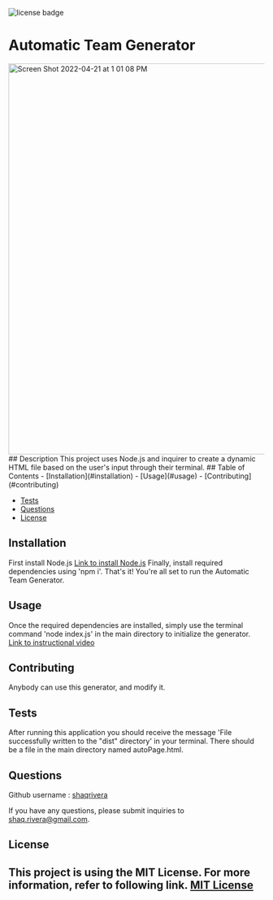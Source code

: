 ![license badge](https://img.shields.io/badge/license-MIT_License-blue)
  # Automatic Team Generator
  <img width="770" alt="Screen Shot 2022-04-21 at 1 01 08 PM" src="https://user-images.githubusercontent.com/90933707/164512952-22f391f7-aacd-4022-8296-3422ca5919e1.png">
  ## Description
  This project uses Node.js and inquirer to create a dynamic HTML file based on the user's input through their terminal.
  ## Table of Contents
  - [Installation](#installation)
  - [Usage](#usage)
  - [Contributing](#contributing)

  - [Tests](#tests)
  - [Questions](#questions)
  - [License](#license)
  ## Installation
  First install Node.js <a href="https://nodejs.org/en/download/" target="_blank">Link to install Node.js</a> Finally, install required dependencies using 'npm i'. That's it! You're all set to run the Automatic Team Generator.
  ## Usage
  Once the required dependencies are installed, simply use the terminal command 'node index.js' in the main directory to initialize the generator.
  <a href="https://drive.google.com/file/d/1lWuDMA6Tsk-qQZAJk_fTe1uJTVvZU1hu/view?usp=sharing" target="_blank">Link to instructional video</a>
  ## Contributing
  Anybody can use this generator, and modify it.
  ## Tests
  After running this application you should receive the message 'File successfully written to the "dist" directory' in your terminal. There should be a file in the main directory named autoPage.html.
  
  ## Questions
  Github username : <a href="https://github.com/shaqrivera" target="_blank">shaqrivera</a>
  
  If you have any questions, please submit inquiries to shaq.rivera@gmail.com.
  
  ## License
  This project is using the MIT License. For more information, refer to following link.
    [MIT License](https://spdx.org/licenses/MIT.htm)
  ---
